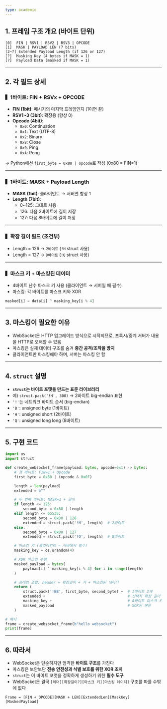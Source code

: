 ```yaml
---
type: academic
---
```

## 1. 프레임 구조 개요 (바이트 단위)

```
[0]  FIN | RSV1 | RSV2 | RSV3 | OPCODE
[1]  MASK | PAYLOAD LEN (7 bits)
[2~?] Extended Payload Length (if 126 or 127)
[?]  Masking Key (4 bytes if MASK = 1)
[?]  Payload Data (masked if MASK = 1)

```

---

## 2. 각 필드 상세

### ▍1바이트: FIN + RSVx + OPCODE

- **FIN (1bit)**: 메시지의 마지막 프레임인지 (1이면 끝)
- **RSV1~3 (3bit)**: 확장용 (항상 0)
- **Opcode (4bit)**:
    - `0x0`: Continuation
    - `0x1`: Text (UTF-8)
    - `0x2`: Binary
    - `0x8`: Close
    - `0x9`: Ping
    - `0xA`: Pong

→ Python에선 `first_byte = 0x80 | opcode`로 작성 (0x80 = FIN=1)

---

### ▍1바이트: MASK + Payload Length

- **MASK (1bit)**: 클라이언트 → 서버면 항상 1
- **Length (7bit)**:
    - 0~125: 그대로 사용
    - 126: 다음 2바이트에 길이 저장
    - 127: 다음 8바이트에 길이 저장

---

### ▍확장 길이 필드 (조건부)

- Length = 126 → `2바이트` (`!H` struct 사용)
- Length = 127 → `8바이트` (`!Q` struct 사용)

---

### ▍마스크 키 + 마스킹된 데이터

- 4바이트 난수 마스크 키 사용 (클라이언트 → 서버일 때 필수)
- 마스킹: 각 바이트를 마스크 키와 XOR

```python
masked[i] = data[i] ^ masking_key[i % 4]

```

---

## 3. 마스킹이 필요한 이유

- WebSocket은 HTTP 업그레이드 방식으로 시작되므로, 프록시/중계 서버가 내용을 HTTP로 오해할 수 있음
- 마스킹은 실제 데이터 구조를 숨겨 **중간 공격/조작을 방지**
- 클라이언트만 마스킹해야 하며, 서버는 마스킹 안 함

---

## 4. `struct` 설명

- **`struct`는 바이트 포맷을 만드는 표준 라이브러리**
- 예) `struct.pack('!H', 300)` → 2바이트 big-endian 표현
- `'!'`는 네트워크 바이트 순서 (big-endian)
- `'B'`: unsigned byte (1바이트)
- `'H'`: unsigned short (2바이트)
- `'Q'`: unsigned long long (8바이트)

---

## 5. 구현 코드

```python
import os
import struct

def create_websocket_frame(payload: bytes, opcode=0x1) -> bytes:
    # 첫 바이트: FIN=1 + Opcode
    first_byte = 0x80 | (opcode & 0x0F)

    length = len(payload)
    extended = b""

    # 두 번째 바이트: MASK=1 + 길이
    if length <= 125:
        second_byte = 0x80 | length
    elif length <= 65535:
        second_byte = 0x80 | 126
        extended = struct.pack('!H', length)  # 2바이트
    else:
        second_byte = 0x80 | 127
        extended = struct.pack('!Q', length)  # 8바이트

    # 마스킹 키 (클라이언트 → 서버에서 필수)
    masking_key = os.urandom(4)

    # XOR 마스킹 수행
    masked_payload = bytes(
        payload[i] ^ masking_key[i % 4] for i in range(length)
    )

    # 프레임 조합: header + 확장길이 + 키 + 마스킹된 데이터
    return (
        struct.pack('!BB', first_byte, second_byte) +  # 1바이트 2개
        extended +                                     # 선택적 확장 길이
        masking_key +                                  # 4바이트 마스크 키
        masked_payload                                 # XOR된 본문
    )

# 예시
frame = create_websocket_frame(b"hello websocket")
print(frame)

```

---

## 6. 따라서

- WebSocket은 단순하지만 엄격한 **바이트 구조**를 가진다
- 마스킹은 보안보단 **전송 안전성과 식별 보호를 위한 XOR 조치**
- `struct`는 이 바이트 포맷을 정확하게 생성하기 위한 **필수 도구**
- WebSocket은 결국 `[헤더][확장길이?][마스크 키][마스킹 데이터]` 구조를 따를 수밖에 없다

```
Frame = [FIN + OPCODE][MASK + LEN][ExtendedLen][MaskKey][MaskedPayload]

```